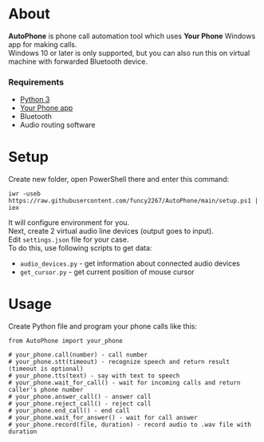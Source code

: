 # About
**AutoPhone** is phone call automation tool which uses **Your Phone** Windows app for making calls.\
Windows 10 or later is only supported, but you can also run this on virtual machine with forwarded Bluetooth device.

### Requirements
- [Python 3](https://python.org)
- [Your Phone app](https://support.microsoft.com/phone-link)
- Bluetooth
- Audio routing software

# Setup
Create new folder, open PowerShell there and enter this command:
```
iwr -useb https://raw.githubusercontent.com/funcy2267/AutoPhone/main/setup.ps1 | iex
```
It will configure environment for you.\
Next, create 2 virtual audio line devices (output goes to input).\
Edit `settings.json` file for your case.\
To do this, use following scripts to get data:
- `audio_devices.py` - get information about connected audio devices
- `get_cursor.py` - get current position of mouse cursor

# Usage
Create Python file and program your phone calls like this:
```
from AutoPhone import your_phone

# your_phone.call(number) - call number
# your_phone.stt(timeout) - recognize speech and return result (timeout is optional)
# your_phone.tts(text) - say with text to speech
# your_phone.wait_for_call() - wait for incoming calls and return caller's phone number
# your_phone.answer_call() - answer call
# your_phone.reject_call() - reject call
# your_phone.end_call() - end call
# your_phone.wait_for_answer() - wait for call answer
# your_phone.record(file, duration) - record audio to .wav file with duration
```
